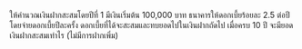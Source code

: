 ให้คำนวณเงินฝากสะสมโดยปีที่ 1 มีเงินเริ่มต้น 100,000 บาท ธนาคารให้ดอกเบี้ยร้อยละ 2.5 ต่อปี
โดยจ่ายดอกเบี้ยปีละครั้ง ดอกเบี้ยที่ได้จะสะสมและทบยอดไปในเงินฝากถัดไป
เมื่อครบ 10 ปี จะมียอดเงินฝากสะสมเท่าไร (ไม่มีการฝากเพิ่ม)